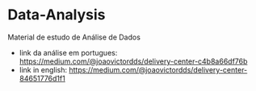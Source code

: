 # Data-Analysis
Material de estudo de Análise de Dados

- link da análise em portugues: https://medium.com/@joaovictordds/delivery-center-c4b8a66df76b
- link in english: https://medium.com/@joaovictordds/delivery-center-84651776d1f1
